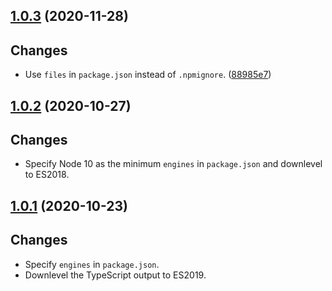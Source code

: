 <a name="1.0.3"></a>
## [1.0.3](https://github.com/cartant/eslint-plugin-react-etc/compare/v1.0.2...v1.0.3) (2020-11-28)

## Changes

* Use `files` in `package.json` instead of `.npmignore`. ([88985e7](https://github.com/cartant/eslint-plugin-react-etc/commit/88985e7))

<a name="1.0.2"></a>
## [1.0.2](https://github.com/cartant/eslint-plugin-react-etc/compare/v1.0.1...v1.0.2) (2020-10-27)

## Changes

* Specify Node 10 as the minimum `engines` in `package.json` and downlevel to ES2018.

<a name="1.0.1"></a>
## [1.0.1](https://github.com/cartant/eslint-plugin-react-etc/compare/v1.0.0...v1.0.1) (2020-10-23)

## Changes

* Specify `engines` in `package.json`.
* Downlevel the TypeScript output to ES2019.